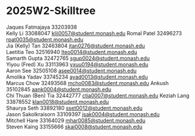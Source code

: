 # 2025W2-Skilltree
Jaques Fatmajaya 33203938  
Kelly Li 33088047 klii0057@student.monash.edu
Romal Patel 32496273 rpat0035@student.monash.edu  
Jia (Kelly) Tan 32463804 jtan0276@student.monash.edu  
Laetitia Teo 32516940  lteo0014@student.monash.edu  
Samarth Gupta 32472765 sgup0024@student.monash.edu  
Yiyou (Fred) Xu 33113963 yxuu0194@student.monash.edu  
Aaron See 32505108 asee0014@student.monash.edu  
Amolika Yadav 33745234 ayad0013@student.monash.edu  
Marcus Chow 32493568 mcho0083@student.monash.edu
Ankush 35102845 aank0004@student.monash.edu  
Chi Thuan (Ben) Tia 32442777 ctia0007@student.monash.edu 
Keziah Lang 33878552 klan0018@student.monash.edu  
Shaurya Seth 33892180 sset0012@student.monash.edu  
Jason Sakolkraisorn 33109397 jsak0004@student.monash.edu  
Mitchell Hare 33164029 mhar0085@student.monash.edu  
Steven Kaing 33155666 skai0008@student.monash.edu  